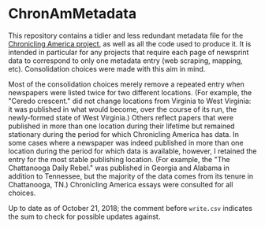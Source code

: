# ChronAmMetadata
This repository contains a tidier and less redundant metadata file for the [Chronicling America project](https://chroniclingamerica.loc.gov/), as well as all the code used to produce it. It is intended in particular for any projects that require each page of newsprint data to correspond to only one metadata entry (web scraping, mapping, etc). Consolidation choices were made with this aim in mind.

Most of the consolidation choices merely remove a repeated entry when newspapers were listed twice for two different locations. (For example, the "Ceredo crescent." did not change locations from Virginia to West Virginia: it was published in what would become, over the course of its run, the newly-formed state of West Virginia.) Others reflect papers that were published in more than one location during their lifetime but remained stationary during the period for which Chronicling America has data. In some cases where a newspaper was indeed published in more than one location during the period for which data is available, however, I retained the entry for the most stable publishing location. (For example, the "The Chattanooga Daily Rebel." was published in Georgia and Alabama in addition to Tennessee, but the majority of the data comes from its tenure in Chattanooga, TN.) Chronicling America essays were consulted for all choices.

Up to date as of October 21, 2018; the comment before `write.csv` indicates the sum to check for possible updates against.